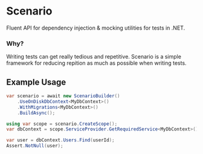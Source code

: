 # Scenario
Fluent API for dependency injection & mocking utilities for tests in .NET.

### Why?

Writing tests can get really tedious and repetitive. Scenario is a simple framework for reducing repition as much as possible when writing tests.

## Example Usage

```cs
var scenario = await new ScenarioBuilder()
    .UseOnDiskDbContext<MyDbContext>()
    .WithMigrations<MyDbContext>()
    .BuildAsync();

using var scope = scenario.CreateScope();
var dbContext = scope.ServiceProvider.GetRequiredService<MyDbContext>();

var user = dbContext.Users.Find(userId);
Assert.NotNull(user);
```

